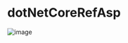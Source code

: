 # dotNetCoreRefAsp
![image](https://user-images.githubusercontent.com/24481504/215601891-62365433-d9b9-433e-8339-f253ad19f48d.png)
